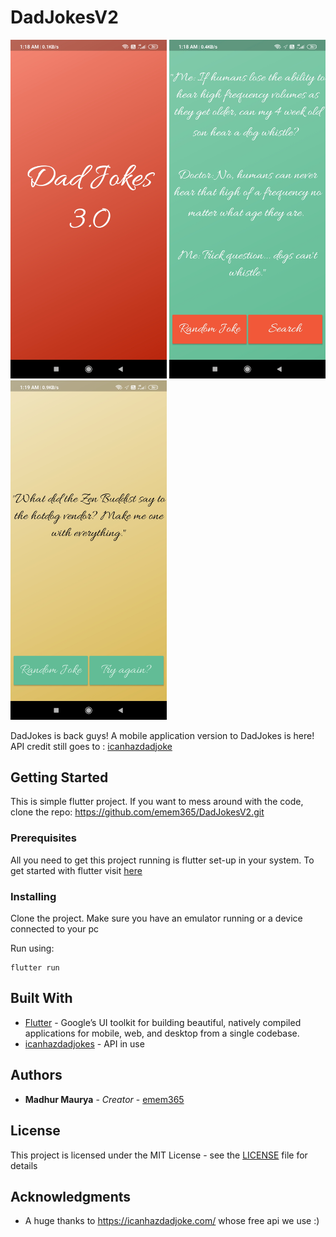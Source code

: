 # DadJokesV2

<img src="previews/welcome.jpg" width="250"/> <img src="previews/randomjoke.jpg" width="250"/> <img src="previews/searchjoke.jpg" width="250"/>

DadJokes is back guys! A mobile application version to DadJokes is here! API credit still goes to : [icanhazdadjoke](http://icanhazdadjoke.com)

## Getting Started

This is simple flutter project. If you want to mess around with the code, clone the repo: https://github.com/emem365/DadJokesV2.git

### Prerequisites

All you need to get this project running is flutter set-up in your system. To get started with flutter visit [here](https://flutter.dev/docs/get-started/install)

### Installing

Clone the project. Make sure you have an emulator running or a device connected to your pc

Run using: 
```
flutter run
```

## Built With

* [Flutter](https://flutter.dev/) - Google’s UI toolkit for building beautiful, natively compiled applications for mobile, web, and desktop from a single codebase.
* [icanhazdadjokes](http://icanhazdadjoke.com) - API in use


## Authors

* **Madhur Maurya** - *Creator* - [emem365](https://github.com/emem365)


## License

This project is licensed under the MIT License - see the [LICENSE](LICENSE) file for details

## Acknowledgments

* A huge thanks to https://icanhazdadjoke.com/ whose free api we use :)
